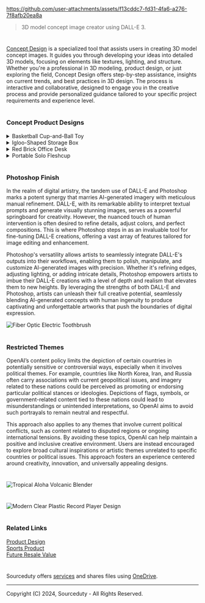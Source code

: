 https://github.com/user-attachments/assets/f13cddc7-fd31-4fa6-a276-7f8afb20ea8a

> 3D model concept image creator using DALL-E 3.

#

[Concept Design](https://chat.openai.com/g/g-JAsawu1Lv-concept-design) is a specialized tool that assists users in creating 3D model concept images. It guides you through developing your ideas into detailed 3D models, focusing on elements like textures, lighting, and structure. Whether you're a professional in 3D modeling, product design, or just exploring the field, Concept Design offers step-by-step assistance, insights on current trends, and best practices in 3D design. The process is interactive and collaborative, designed to engage you in the creative process and provide personalized guidance tailored to your specific project requirements and experience level.

#
### Concept Product Designs

<details><summary>Basketball Cup-and-Ball Toy</summary>
<br>

![Basketball Cup-and-Ball Toy](https://github.com/sourceduty/Concept_Design/assets/123030236/f925b5fb-2b9b-4656-a5fb-c22bd58d4a4a)

The concept product design in the image is an innovative take on traditional basketball and cup-and-ball toys, merging elements from both to create a unique and engaging game. The design features a small basketball hoop with a wooden backboard, a sturdy pole for support, and a base to ensure stability. Attached to the hoop is a basketball connected by a flexible rod, reminiscent of a cup-and-ball toy, where the objective is to maneuver the ball into the cup, or in this case, the hoop. This clever fusion of toys is not only visually appealing but also presents an entertaining challenge for users of various ages.

One of the standout features of this design is its simplicity and functionality. The materials used, such as wood for the backboard and pole, combined with a plastic or composite material for the hoop and ball, provide a classic yet durable feel. The flexible rod connecting the ball to the hoop allows for a range of motion, requiring coordination and skill to successfully score a basket. This can serve as a fun activity for children, promoting hand-eye coordination, and also as a casual game for adults looking to test their precision and dexterity.

In terms of aesthetics, the product maintains a minimalistic and modern look while evoking a sense of nostalgia through its classic toy elements. The wooden components give it a warm and natural appearance, making it suitable for various interior settings, whether it be a child's playroom or a living room. The compact size ensures that it does not take up much space, making it a versatile addition to any household. Moreover, its design can be easily adapted for different sizes and difficulty levels, catering to a wide audience.

From a market perspective, this product has the potential to appeal to both toy enthusiasts and those looking for unique home entertainment options. Its combination of nostalgic charm and contemporary design could attract buyers seeking something distinct yet familiar. Additionally, the product could be marketed as an educational tool, emphasizing its benefits in developing motor skills and coordination in children. Overall, this concept product design successfully blends form and function, creating a playful and engaging experience for users of all ages.

<br>    
</details>
<details><summary>Igloo-Shaped Storage Box</summary>
<br>

![Igloo-Shaped Storage Box](https://github.com/sourceduty/Concept_Design/assets/123030236/390bcb9d-cd57-46ea-adbd-0f96aa36294d)

The plastic outdoor igloo storage box depicted in the image presents a unique and visually appealing solution for outdoor storage needs. Designed to resemble a traditional igloo, this storage box combines aesthetic charm with functionality. The igloo shape not only makes it an attractive addition to any backyard or garden but also helps it blend seamlessly into various outdoor settings, creating a cohesive and pleasant environment.

Constructed from durable plastic, the igloo storage box is built to withstand harsh weather conditions, ensuring the contents remain safe and dry. The material's resistance to moisture, UV rays, and temperature fluctuations makes it an ideal choice for year-round use. The thick, insulated walls of the igloo provide an additional layer of protection, helping to maintain a stable internal temperature, which is particularly beneficial for storing items sensitive to extreme temperatures.

The igloo storage box features a robust door with a secure lock, ensuring that the stored items are safe from theft or unauthorized access. The door's design allows for easy opening and closing, while the lock adds an extra layer of security. Inside, the storage space is ample, providing enough room to store various outdoor items such as gardening tools, cushions, toys, and even small pieces of furniture. The spacious interior is designed to maximize storage capacity while maintaining easy access to the items inside.

One of the standout features of this product is its eco-friendly design. The use of recyclable plastic materials not only makes the igloo storage box environmentally friendly but also lightweight and easy to move. This aspect is particularly beneficial for homeowners who may need to relocate the storage box periodically. Additionally, the plastic construction ensures that the igloo is easy to clean and maintain, requiring minimal effort to keep it looking new and functional.

In conclusion, the plastic outdoor igloo storage box is a versatile and practical storage solution that combines durability, security, and aesthetic appeal. Its unique design and robust construction make it an excellent choice for any outdoor space, providing a secure and weather-resistant place to store various items. Whether used in a garden, patio, or backyard, this storage box is sure to enhance the overall look of the area while offering reliable storage options.

<br>    
</details>
<details><summary>Red Brick Office Desk</summary>
<br>

![Red Brick Office Desk](https://github.com/sourceduty/Concept_Design/assets/123030236/100f5ead-29a3-4040-a50d-61dfd44ea85b)

The red brick office desk design is an intriguing blend of rustic and modern aesthetics, creating a unique and eye-catching workspace. The desk itself is constructed entirely of red bricks, giving it a sturdy and industrial feel that is reminiscent of old-world craftsmanship. This robust construction is complemented by the clean, straight lines of the desk, which add a touch of modernity and sophistication. The use of red bricks not only provides a strong, durable surface but also introduces a warm, earthy tone to the space, making the office area feel inviting and grounded.

Accompanying the brick desk is a transparent chair made of clear, molded plastic. This chair contrasts sharply with the heavy, opaque bricks, adding a sense of lightness and contemporary flair to the setup. The clear material of the chair allows it to almost disappear against the backdrop of the brick desk, emphasizing the unique design of the desk itself. This combination of materials highlights the innovative approach to office furniture design, where traditional and modern elements coexist harmoniously.

The desktop is neatly arranged with a laptop, desk lamp, and various office supplies, which are strategically placed to maintain an uncluttered and functional workspace. The brick surface provides ample space for working, with enough room to accommodate books, stationery, and other essentials. The inclusion of a sleek, metallic desk lamp adds a touch of elegance and practicality, ensuring that the workspace is well-lit and conducive to productivity. The overall layout is both practical and aesthetically pleasing, demonstrating a well-thought-out balance between form and function.

The setting of the desk within a minimalist room with concrete flooring and walls further enhances its visual appeal. The simplicity of the surroundings allows the red brick desk to become the focal point of the space. The natural light filtering in from the window highlights the texture and color of the bricks, creating interesting shadows and adding depth to the scene. This design not only serves as a functional workspace but also as a statement piece, showcasing how traditional materials can be reimagined in contemporary interior design.

<br>    
</details>
<details><summary>Portable Solo Fleshcup</summary>
<br>

![Fleshcup Sex Toy Concept](https://github.com/sourceduty/Concept_Design/assets/123030236/e7b4d804-1793-4e2b-96a5-d06987778916)

The Fleshcup, a novel product in the realm of personal pleasure devices, stands out due to its unique and playful design. The concept ingeniously merges the discreet appearance of a common red solo cup with the functionality of a portable, vibrating adult toy. This innovative approach not only provides users with a convenient and inconspicuous way to store and use their device but also adds a fun element to the experience. By disguising the Fleshcup as a solo cup, it can easily blend into various environments, making it perfect for those who prioritize privacy and discretion.

One of the key features of the Fleshcup is its portability. Designed to be easily carried and used on the go, this product caters to individuals with busy lifestyles who may require a convenient solution for their personal needs. Its compact size and familiar shape allow it to be stashed in a bag or suitcase without drawing unwanted attention. This makes the Fleshcup an ideal companion for travel or spontaneous moments when traditional devices might be too cumbersome or obvious.

The vibrating functionality of the Fleshcup sets it apart from other discreet pleasure products. This feature enhances the overall experience by providing additional stimulation, which can be adjusted to suit personal preferences. Whether used for solo play or incorporated into partnered activities, the Fleshcup's vibrations can add a new dimension of pleasure. The integration of this feature into the design of a solo cup is a testament to the product's innovative engineering, ensuring that users receive both practicality and satisfaction.

Aesthetically, the Fleshcup maintains a balance between playful and practical. The use of a red solo cup design not only serves a functional purpose but also taps into a sense of nostalgia and familiarity. This design choice can make the product less intimidating for first-time users or those new to adult toys. Additionally, the humor and novelty associated with the product can help break down barriers and stigmas surrounding the use of such devices, encouraging more open conversations and acceptance.

Overall, the Fleshcup represents a forward-thinking approach in the personal pleasure industry. By combining discreetness, portability, and enhanced functionality, it addresses the needs of modern users who seek convenience without compromising on experience. The Fleshcup's clever design and thoughtful features make it a standout product that is likely to appeal to a wide range of individuals looking for a unique and effective solution for their personal pleasure.

<br>    
</details>

#
### Photoshop Finish

In the realm of digital artistry, the tandem use of DALL-E and Photoshop marks a potent synergy that marries AI-generated imagery with meticulous manual refinement. DALL-E, with its remarkable ability to interpret textual prompts and generate visually stunning images, serves as a powerful springboard for creativity. However, the nuanced touch of human intervention is often desired to refine details, adjust colors, and perfect compositions. This is where Photoshop steps in as an invaluable tool for fine-tuning DALL-E creations, offering a vast array of features tailored for image editing and enhancement.

Photoshop's versatility allows artists to seamlessly integrate DALL-E's outputs into their workflows, enabling them to polish, manipulate, and customize AI-generated images with precision. Whether it's refining edges, adjusting lighting, or adding intricate details, Photoshop empowers artists to imbue their DALL-E creations with a level of depth and realism that elevates them to new heights. By leveraging the strengths of both DALL-E and Photoshop, artists can unleash their full creative potential, seamlessly blending AI-generated concepts with human ingenuity to produce captivating and unforgettable artworks that push the boundaries of digital expression.

![Fiber Optic Electric Toothbrush](https://github.com/sourceduty/Concept_Design/assets/123030236/3e10d2cb-d2b7-444a-95e4-578e78d2e7b0)

#
### Restricted Themes

OpenAI’s content policy limits the depiction of certain countries in potentially sensitive or controversial ways, especially when it involves political themes. For example, countries like North Korea, Iran, and Russia often carry associations with current geopolitical issues, and imagery related to these nations could be perceived as promoting or endorsing particular political stances or ideologies. Depictions of flags, symbols, or government-related content tied to these nations could lead to misunderstandings or unintended interpretations, so OpenAI aims to avoid such portrayals to remain neutral and respectful.

This approach also applies to any themes that involve current political conflicts, such as content related to disputed regions or ongoing international tensions. By avoiding these topics, OpenAI can help maintain a positive and inclusive creative environment. Users are instead encouraged to explore broad cultural inspirations or artistic themes unrelated to specific countries or political issues. This approach fosters an experience centered around creativity, innovation, and universally appealing designs.

#
![Tropical Aloha Volcanic Blender](https://github.com/user-attachments/assets/9cd2b066-811d-4b35-8c09-63a2ca1b828c)
#
![Modern Clear Plastic Record Player Design](https://github.com/sourceduty/Concept_Design/assets/123030236/c2824e75-5e95-4513-9803-4eff8308bc46)

#
### Related Links

[Product Design](https://github.com/sourceduty/Product_Design)
<br>
[Sports Product](https://github.com/sourceduty/Sports_Product)
<br>
[Future Resale Value](https://github.com/sourceduty/Future_Resale_Value)

#

Sourceduty offers [services](https://github.com/sourceduty/Sourceduty_Services) and shares files using <a href="https://1drv.ms/u/s!AumZxqj6wFkfhxSi1JbL7tJmhDCR?e=Rp0Jnr">OneDrive</a>.

***
Copyright (C) 2024, Sourceduty - All Rights Reserved.
